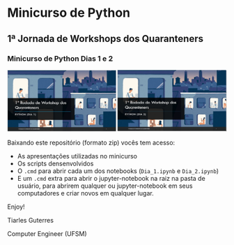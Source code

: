 # Minicurso de Python
## 1ª Jornada de Workshops dos Quaranteners
### Minicurso de Python Dias 1 e 2

![tmp](.images/Dias.png)

Baixando este repositório (formato zip) vocês tem acesso:
* As apresentações utilizadas no minicurso
* Os scripts densenvolvidos
* O ``.cmd`` para abrir cada um dos notebooks (``Dia_1.ipynb`` e ``Dia_2.ipynb``) 
* E um ``.cmd`` extra para abrir o jupyter-notebook na raiz na pasta de usuário, para abrirem qualquer ou jupyter-notebook em seus computadores e criar novos em qualquer lugar.

Enjoy!

Tiarles Guterres

Computer Engineer (UFSM)
